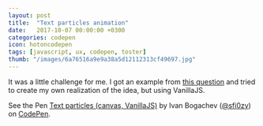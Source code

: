 ```yaml
---
layout: post
title:  "Text particles animation"
date:   2017-10-07 00:00:00 +0300
categories: codepen
icon: hotoncodepen
tags: [javascript, ux, codepen, toster]
thumb: "/images/6a76516a9e9a38a5d12112313cf49697.jpg"
---
```


It was a little challenge for me. I got an example from <a href='https://toster.ru/q/467577'>this question</a> and tried to create my own realization of the idea, but using VanillaJS.

<p data-height="424" data-theme-id="light" data-slug-hash="wryYwW" data-default-tab="js,result" data-user="sfi0zy" data-embed-version="2" data-pen-title="Text particles (canvas, VanillaJS)" class="codepen">See the Pen <a href="https://codepen.io/sfi0zy/pen/wryYwW/">Text particles (canvas, VanillaJS)</a> by Ivan Bogachev (<a href="https://codepen.io/sfi0zy">@sfi0zy</a>) on <a href="https://codepen.io">CodePen</a>.</p>
<script async src="https://production-assets.codepen.io/assets/embed/ei.js"></script>

